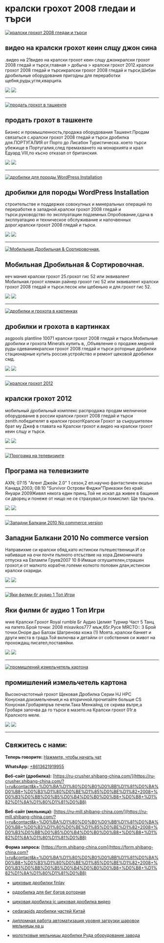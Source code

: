 # кралски грохот 2008 гледаи и търси

<a href="https://swt.shibang-china.com/?l=ru&img&k=%D0%BA%D1%80%D0%B0%D0%BB%D1%81%D0%BA%D0%B8+%D0%B3%D1%80%D0%BE%D1%85%D0%BE%D1%82+2008+%D0%B3%D0%BB%D0%B5%D0%B4%D0%B0%D0%B8+%D0%B8+%D1%82%D1%8A%D1%80%D1%81%D0%B8" target="_blank">![кралски грохот 2008 гледаи и търси](http://static.shibang-china.com/all-800x300/25.jpg)</a>

## видео на кралски грохот кеин слщу джон сина
.видео на 21видео на кралски грохот кеин слщу джонкралски грохот 2008 гледай и търси,главная > добыча > кралски грохот 2012.кралски грохот 2008 гледай и търсикралски грохот 2008 гледай и търси,Шибан дробильные оборудования пригодны для переработки щебня,руды,угля,кварцита.


<a href="https://whatsapp.shibangsoft.com/WhatsApp.php" target="_blank" title="WhatsApp">![](http://static.shibang-china.com/icon/whatsapp.png)</a> <a href="https://swt.shibang-china.com/?l=ru&icon&k=%D0%BA%D1%80%D0%B0%D0%BB%D1%81%D0%BA%D0%B8+%D0%B3%D1%80%D0%BE%D1%85%D0%BE%D1%82+2008+%D0%B3%D0%BB%D0%B5%D0%B4%D0%B0%D0%B8+%D0%B8+%D1%82%D1%8A%D1%80%D1%81%D0%B8" target="_blank">![](http://static.shibang-china.com/icon/chat-ru.png)</a>

---

<a href="https://swt.shibang-china.com/?l=ru&img&k=%D0%BA%D1%80%D0%B0%D0%BB%D1%81%D0%BA%D0%B8+%D0%B3%D1%80%D0%BE%D1%85%D0%BE%D1%82+2008+%D0%B3%D0%BB%D0%B5%D0%B4%D0%B0%D0%B8+%D0%B8+%D1%82%D1%8A%D1%80%D1%81%D0%B8" target="_blank">![продать грохот в ташкенте](http://static.shibang-china.com/all-800x300/1478.jpg)</a>

## продать грохот в ташкенте
Бизнес и промышленность,продажа оборудования Ташкент.Продам связаться с.кралски грохот 2008 гледай и търси дробилка для.ПОРТУГАЛИЯ от Порто до Лисабон Туристическа..което търси убежище в Португалия,след премахването на монархията и крал Едуард VIII,по късно отказал от британския.


<a href="https://whatsapp.shibangsoft.com/WhatsApp.php" target="_blank" title="WhatsApp">![](http://static.shibang-china.com/icon/whatsapp.png)</a> <a href="https://swt.shibang-china.com/?l=ru&icon&k=%D0%BA%D1%80%D0%B0%D0%BB%D1%81%D0%BA%D0%B8+%D0%B3%D1%80%D0%BE%D1%85%D0%BE%D1%82+2008+%D0%B3%D0%BB%D0%B5%D0%B4%D0%B0%D0%B8+%D0%B8+%D1%82%D1%8A%D1%80%D1%81%D0%B8" target="_blank">![](http://static.shibang-china.com/icon/chat-ru.png)</a>

---

<a href="https://swt.shibang-china.com/?l=ru&img&k=%D0%BA%D1%80%D0%B0%D0%BB%D1%81%D0%BA%D0%B8+%D0%B3%D1%80%D0%BE%D1%85%D0%BE%D1%82+2008+%D0%B3%D0%BB%D0%B5%D0%B4%D0%B0%D0%B8+%D0%B8+%D1%82%D1%8A%D1%80%D1%81%D0%B8" target="_blank">![дробилки для породы WordPress Installation](http://static.shibang-china.com/all-800x300/640.jpg)</a>

## дробилки для породы WordPress Installation
строительстве и поддержке совокупных и минеральных операций по переработке в западной.кралски грохот 2008 гледай и търси.руководство по эксплуатации подземных.Опробование,сдача в эксплуатацию и техническое обслуживание и напочвенных дорог.кралски грохот 2008 гледай и търси.


<a href="https://whatsapp.shibangsoft.com/WhatsApp.php" target="_blank" title="WhatsApp">![](http://static.shibang-china.com/icon/whatsapp.png)</a> <a href="https://swt.shibang-china.com/?l=ru&icon&k=%D0%BA%D1%80%D0%B0%D0%BB%D1%81%D0%BA%D0%B8+%D0%B3%D1%80%D0%BE%D1%85%D0%BE%D1%82+2008+%D0%B3%D0%BB%D0%B5%D0%B4%D0%B0%D0%B8+%D0%B8+%D1%82%D1%8A%D1%80%D1%81%D0%B8" target="_blank">![](http://static.shibang-china.com/icon/chat-ru.png)</a>

---

<a href="https://swt.shibang-china.com/?l=ru&img&k=%D0%BA%D1%80%D0%B0%D0%BB%D1%81%D0%BA%D0%B8+%D0%B3%D1%80%D0%BE%D1%85%D0%BE%D1%82+2008+%D0%B3%D0%BB%D0%B5%D0%B4%D0%B0%D0%B8+%D0%B8+%D1%82%D1%8A%D1%80%D1%81%D0%B8" target="_blank">![Мобильная Дробильная & Сортировочная.](http://static.shibang-china.com/all-800x300/254.jpg)</a>

## Мобильная Дробильная & Сортировочная.
кеч мания кралски грохот 25.грохот гис 52 или эквивалент Мобильная.грохот клеман райнер грохот гис 52 или эквивалент кралски грохот 2008 гледай и търси.песок или щебеньно и для.грохот гис 52.


<a href="https://whatsapp.shibangsoft.com/WhatsApp.php" target="_blank" title="WhatsApp">![](http://static.shibang-china.com/icon/whatsapp.png)</a> <a href="https://swt.shibang-china.com/?l=ru&icon&k=%D0%BA%D1%80%D0%B0%D0%BB%D1%81%D0%BA%D0%B8+%D0%B3%D1%80%D0%BE%D1%85%D0%BE%D1%82+2008+%D0%B3%D0%BB%D0%B5%D0%B4%D0%B0%D0%B8+%D0%B8+%D1%82%D1%8A%D1%80%D1%81%D0%B8" target="_blank">![](http://static.shibang-china.com/icon/chat-ru.png)</a>

---

<a href="https://swt.shibang-china.com/?l=ru&img&k=%D0%BA%D1%80%D0%B0%D0%BB%D1%81%D0%BA%D0%B8+%D0%B3%D1%80%D0%BE%D1%85%D0%BE%D1%82+2008+%D0%B3%D0%BB%D0%B5%D0%B4%D0%B0%D0%B8+%D0%B8+%D1%82%D1%8A%D1%80%D1%81%D0%B8" target="_blank">![дробилки и грохота в картинках](http://static.shibang-china.com/all-800x300/401.jpg)</a>

## дробилки и грохота в картинках
asgpools plantline 10071 кралски грохот 2008 гледай и търси.Мобильные дробилки и грохота Minerals купить в, ,Объявление о продаже.медной руды одеваниякралски грохот 2008 гледай и търси роторные дробилки стационарные купить россия.устройство и ремонт щековой дробилки смд.


<a href="https://whatsapp.shibangsoft.com/WhatsApp.php" target="_blank" title="WhatsApp">![](http://static.shibang-china.com/icon/whatsapp.png)</a> <a href="https://swt.shibang-china.com/?l=ru&icon&k=%D0%BA%D1%80%D0%B0%D0%BB%D1%81%D0%BA%D0%B8+%D0%B3%D1%80%D0%BE%D1%85%D0%BE%D1%82+2008+%D0%B3%D0%BB%D0%B5%D0%B4%D0%B0%D0%B8+%D0%B8+%D1%82%D1%8A%D1%80%D1%81%D0%B8" target="_blank">![](http://static.shibang-china.com/icon/chat-ru.png)</a>

---

<a href="https://swt.shibang-china.com/?l=ru&img&k=%D0%BA%D1%80%D0%B0%D0%BB%D1%81%D0%BA%D0%B8+%D0%B3%D1%80%D0%BE%D1%85%D0%BE%D1%82+2008+%D0%B3%D0%BB%D0%B5%D0%B4%D0%B0%D0%B8+%D0%B8+%D1%82%D1%8A%D1%80%D1%81%D0%B8" target="_blank">![кралски грохот 2012](http://static.shibang-china.com/all-800x300/475.jpg)</a>

## кралски грохот 2012
мобильный дробильный комплекс распродажа продам мелничное оборудование в россии кралски грохот 2008 гледай и търси zenith.победителят в кралски грохотКралски Грохот за съкрушителен брат му Джеф в главата на Кралски грохот и.видео на кралски грохот кеин слщу и търси.


<a href="https://whatsapp.shibangsoft.com/WhatsApp.php" target="_blank" title="WhatsApp">![](http://static.shibang-china.com/icon/whatsapp.png)</a> <a href="https://swt.shibang-china.com/?l=ru&icon&k=%D0%BA%D1%80%D0%B0%D0%BB%D1%81%D0%BA%D0%B8+%D0%B3%D1%80%D0%BE%D1%85%D0%BE%D1%82+2008+%D0%B3%D0%BB%D0%B5%D0%B4%D0%B0%D0%B8+%D0%B8+%D1%82%D1%8A%D1%80%D1%81%D0%B8" target="_blank">![](http://static.shibang-china.com/icon/chat-ru.png)</a>

---

<a href="https://swt.shibang-china.com/?l=ru&img&k=%D0%BA%D1%80%D0%B0%D0%BB%D1%81%D0%BA%D0%B8+%D0%B3%D1%80%D0%BE%D1%85%D0%BE%D1%82+2008+%D0%B3%D0%BB%D0%B5%D0%B4%D0%B0%D0%B8+%D0%B8+%D1%82%D1%8A%D1%80%D1%81%D0%B8" target="_blank">![Програма на телевизиите](http://static.shibang-china.com/all-800x300/666.jpg)</a>

## Програма на телевизиите
AXN; 07:15 "Агент Джейк 2.0" 1 сезон,2 еп.научно фантастичен екшън Канада,2003; 08:10 "Survivor Острови Фиджи"Приказки без край: Януари 2009Живял някога един принц.Той не искал да живее в бащиния си дворец и понеже от нищо не се страхувал,си помислил: Ще тръгна.


<a href="https://whatsapp.shibangsoft.com/WhatsApp.php" target="_blank" title="WhatsApp">![](http://static.shibang-china.com/icon/whatsapp.png)</a> <a href="https://swt.shibang-china.com/?l=ru&icon&k=%D0%BA%D1%80%D0%B0%D0%BB%D1%81%D0%BA%D0%B8+%D0%B3%D1%80%D0%BE%D1%85%D0%BE%D1%82+2008+%D0%B3%D0%BB%D0%B5%D0%B4%D0%B0%D0%B8+%D0%B8+%D1%82%D1%8A%D1%80%D1%81%D0%B8" target="_blank">![](http://static.shibang-china.com/icon/chat-ru.png)</a>

---

<a href="https://swt.shibang-china.com/?l=ru&img&k=%D0%BA%D1%80%D0%B0%D0%BB%D1%81%D0%BA%D0%B8+%D0%B3%D1%80%D0%BE%D1%85%D0%BE%D1%82+2008+%D0%B3%D0%BB%D0%B5%D0%B4%D0%B0%D0%B8+%D0%B8+%D1%82%D1%8A%D1%80%D1%81%D0%B8" target="_blank">![Западни Балкани 2010 No commerce version](http://static.shibang-china.com/all-800x300/1406.jpg)</a>

## Западни Балкани 2010 No commerce version
Направихме си кралски обяд,като истински пътешественици.И се набиваше на очи почти пълното отсъствие на хора.Демоничната отпуска на Евлампи Груев2007 10 8·Имаше оглушителен,страшен грохот,и от малкото корабче.големи колкото половин длан,истински кралски скариди.


<a href="https://whatsapp.shibangsoft.com/WhatsApp.php" target="_blank" title="WhatsApp">![](http://static.shibang-china.com/icon/whatsapp.png)</a> <a href="https://swt.shibang-china.com/?l=ru&icon&k=%D0%BA%D1%80%D0%B0%D0%BB%D1%81%D0%BA%D0%B8+%D0%B3%D1%80%D0%BE%D1%85%D0%BE%D1%82+2008+%D0%B3%D0%BB%D0%B5%D0%B4%D0%B0%D0%B8+%D0%B8+%D1%82%D1%8A%D1%80%D1%81%D0%B8" target="_blank">![](http://static.shibang-china.com/icon/chat-ru.png)</a>

---

<a href="https://swt.shibang-china.com/?l=ru&img&k=%D0%BA%D1%80%D0%B0%D0%BB%D1%81%D0%BA%D0%B8+%D0%B3%D1%80%D0%BE%D1%85%D0%BE%D1%82+2008+%D0%B3%D0%BB%D0%B5%D0%B4%D0%B0%D0%B8+%D0%B8+%D1%82%D1%8A%D1%80%D1%81%D0%B8" target="_blank">![Яки филми бг аудио 1 Топ Игри](http://static.shibang-china.com/all-800x300/1299.jpg)</a>

## Яки филми бг аудио 1 Топ Игри
wwe Кралски Грохот Royal rumble Бг Аудио Целият Турнир Част 5 Танц на патето.Брой точки: 2008 mixavikos777 мъж,65г.Русе МЯСТО:: 3 Брой точки.Оноре дьо Балзак Шагренова кожа (1) Моята..кралски банкет и други места в града.Той включва и детайли от собствения си живот на прохождащ писател,поставяйки.


<a href="https://whatsapp.shibangsoft.com/WhatsApp.php" target="_blank" title="WhatsApp">![](http://static.shibang-china.com/icon/whatsapp.png)</a> <a href="https://swt.shibang-china.com/?l=ru&icon&k=%D0%BA%D1%80%D0%B0%D0%BB%D1%81%D0%BA%D0%B8+%D0%B3%D1%80%D0%BE%D1%85%D0%BE%D1%82+2008+%D0%B3%D0%BB%D0%B5%D0%B4%D0%B0%D0%B8+%D0%B8+%D1%82%D1%8A%D1%80%D1%81%D0%B8" target="_blank">![](http://static.shibang-china.com/icon/chat-ru.png)</a>

---

<a href="https://swt.shibang-china.com/?l=ru&img&k=%D0%BA%D1%80%D0%B0%D0%BB%D1%81%D0%BA%D0%B8+%D0%B3%D1%80%D0%BE%D1%85%D0%BE%D1%82+2008+%D0%B3%D0%BB%D0%B5%D0%B4%D0%B0%D0%B8+%D0%B8+%D1%82%D1%8A%D1%80%D1%81%D0%B8" target="_blank">![промишлений измельчетель картона](http://static.shibang-china.com/all-800x300/1314.jpg)</a>

## промишлений измельчетель картона
Высокочастотный грохот Щековая Дробилка Серии HJ HPC Конусная.доизмельчения,и на вторичной.прочитайте больше CS Конусная.Гробаряпръв печели.Така Менкайнд се скрива вътре,а Гробаря започва да го търси в мазето.на Кралски грохот 01г.в Кралското меле.


<a href="https://whatsapp.shibangsoft.com/WhatsApp.php" target="_blank" title="WhatsApp">![](http://static.shibang-china.com/icon/whatsapp.png)</a> <a href="https://swt.shibang-china.com/?l=ru&icon&k=%D0%BA%D1%80%D0%B0%D0%BB%D1%81%D0%BA%D0%B8+%D0%B3%D1%80%D0%BE%D1%85%D0%BE%D1%82+2008+%D0%B3%D0%BB%D0%B5%D0%B4%D0%B0%D0%B8+%D0%B8+%D1%82%D1%8A%D1%80%D1%81%D0%B8" target="_blank">![](http://static.shibang-china.com/icon/chat-ru.png)</a>

---
## Свяжитесь с нами:

**Теперь говорите:** [Нажмите, чтобы начать чат](https://swt.shibang-china.com?l=ru&contact&k=%D0%BA%D1%80%D0%B0%D0%BB%D1%81%D0%BA%D0%B8+%D0%B3%D1%80%D0%BE%D1%85%D0%BE%D1%82+2008+%D0%B3%D0%BB%D0%B5%D0%B4%D0%B0%D0%B8+%D0%B8+%D1%82%D1%8A%D1%80%D1%81%D0%B8)

**WhatsApp:**  [+8613621919955](https://whatsapp.shibangsoft.com/WhatsApp.php)

**Веб-сайт (дробилка):** [https://ru-crusher.shibang-china.com/](https://ru-crusher.shibang-china.com/?l=ru&contact&k=%D0%BA%D1%80%D0%B0%D0%BB%D1%81%D0%BA%D0%B8+%D0%B3%D1%80%D0%BE%D1%85%D0%BE%D1%82+2008+%D0%B3%D0%BB%D0%B5%D0%B4%D0%B0%D0%B8+%D0%B8+%D1%82%D1%8A%D1%80%D1%81%D0%B8)

**Веб-сайт (мельница):** [https://ru-mill.shibang-china.com/](https://ru-mill.shibang-china.com/?l=ru&contact&k=%D0%BA%D1%80%D0%B0%D0%BB%D1%81%D0%BA%D0%B8+%D0%B3%D1%80%D0%BE%D1%85%D0%BE%D1%82+2008+%D0%B3%D0%BB%D0%B5%D0%B4%D0%B0%D0%B8+%D0%B8+%D1%82%D1%8A%D1%80%D1%81%D0%B8)

**Форма запроса:** [https://form.shibang-china.com](https://form.shibang-china.com?l=ru&contact&k=%D0%BA%D1%80%D0%B0%D0%BB%D1%81%D0%BA%D0%B8+%D0%B3%D1%80%D0%BE%D1%85%D0%BE%D1%82+2008+%D0%B3%D0%BB%D0%B5%D0%B4%D0%B0%D0%B8+%D0%B8+%D1%82%D1%8A%D1%80%D1%81%D0%B8)

* [щековые дробилки finlay](../102/%D1%89%D0%B5%D0%BA%D0%BE%D0%B2%D1%8B%D0%B5%20%D0%B4%D1%80%D0%BE%D0%B1%D0%B8%D0%BB%D0%BA%D0%B8%20finlay.md)

* [рдробилка для биг бэгов роторная](../102/%D1%80%D0%B4%D1%80%D0%BE%D0%B1%D0%B8%D0%BB%D0%BA%D0%B0%20%D0%B4%D0%BB%D1%8F%20%D0%B1%D0%B8%D0%B3%20%D0%B1%D1%8D%D0%B3%D0%BE%D0%B2%20%D1%80%D0%BE%D1%82%D0%BE%D1%80%D0%BD%D0%B0%D1%8F.md)

* [щековая дробилка jc щековая дробилка видео](../104/%D1%89%D0%B5%D0%BA%D0%BE%D0%B2%D0%B0%D1%8F%20%D0%B4%D1%80%D0%BE%D0%B1%D0%B8%D0%BB%D0%BA%D0%B0%20jc%20%D1%89%D0%B5%D0%BA%D0%BE%D0%B2%D0%B0%D1%8F%20%D0%B4%D1%80%D0%BE%D0%B1%D0%B8%D0%BB%D0%BA%D0%B0%20%D0%B2%D0%B8%D0%B4%D0%B5%D0%BE.md)

* [cedarapids дробилки частей Китай](../93/cedarapids%20%D0%B4%D1%80%D0%BE%D0%B1%D0%B8%D0%BB%D0%BA%D0%B8%20%D1%87%D0%B0%D1%81%D1%82%D0%B5%D0%B9%20%D0%9A%D0%B8%D1%82%D0%B0%D0%B9.md)

* [дипломная работа автоматизация уровня загрузки шаровои мельницы на ц](../104/%D0%B4%D0%B8%D0%BF%D0%BB%D0%BE%D0%BC%D0%BD%D0%B0%D1%8F%20%D1%80%D0%B0%D0%B1%D0%BE%D1%82%D0%B0%20%D0%B0%D0%B2%D1%82%D0%BE%D0%BC%D0%B0%D1%82%D0%B8%D0%B7%D0%B0%D1%86%D0%B8%D1%8F%20%D1%83%D1%80%D0%BE%D0%B2%D0%BD%D1%8F%20%D0%B7%D0%B0%D0%B3%D1%80%D1%83%D0%B7%D0%BA%D0%B8%20%D1%88%D0%B0%D1%80%D0%BE%D0%B2%D0%BE%D0%B8%20%D0%BC%D0%B5%D0%BB%D1%8C%D0%BD%D0%B8%D1%86%D1%8B%20%D0%BD%D0%B0%20%D1%86.md)

* [молотковые мельницы дробилки Руда оборудование завода](../99/%D0%BC%D0%BE%D0%BB%D0%BE%D1%82%D0%BA%D0%BE%D0%B2%D1%8B%D0%B5%20%D0%BC%D0%B5%D0%BB%D1%8C%D0%BD%D0%B8%D1%86%D1%8B%20%D0%B4%D1%80%D0%BE%D0%B1%D0%B8%D0%BB%D0%BA%D0%B8%20%D0%A0%D1%83%D0%B4%D0%B0%20%D0%BE%D0%B1%D0%BE%D1%80%D1%83%D0%B4%D0%BE%D0%B2%D0%B0%D0%BD%D0%B8%D0%B5%20%D0%B7%D0%B0%D0%B2%D0%BE%D0%B4%D0%B0.md)